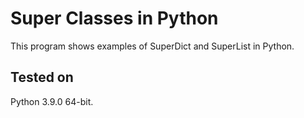 # Super Classes in Python
This program shows examples of SuperDict and SuperList in Python.

## Tested on
Python 3.9.0 64-bit.
